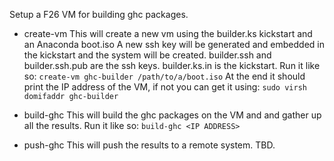 Setup a F26 VM for building ghc packages.

 * create-vm
   This will create a new vm using the builder.ks kickstart and an Anaconda boot.iso
   A new ssh key will be generated and embedded in the kickstart and the system will be created.
   builder.ssh and builder.ssh.pub are the ssh keys. builder.ks.in is the kickstart.
   Run it like so: `create-vm ghc-builder /path/to/a/boot.iso`
   At the end it should print the IP address of the VM, if not you can get it using:
   `sudo virsh domifaddr ghc-builder`

 * build-ghc
   This will build the ghc packages on the VM and and gather up all the results.
   Run it like so: `build-ghc <IP ADDRESS>`

 * push-ghc
   This will push the results to a remote system. TBD.

